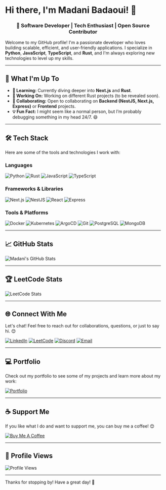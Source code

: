 # Hi there, I'm Madani Badaoui! 👋

<h3 align="center">🚀 Software Developer | Tech Enthusiast | Open Source Contributor</h3>

Welcome to my GitHub profile! I'm a passionate developer who loves building scalable, efficient, and user-friendly applications. I specialize in **Python**, **JavaScript**, **TypeScript**, and **Rust**, and I'm always exploring new technologies to level up my skills.

---

## 🔧 What I'm Up To

- **🌱 Learning:** Currently diving deeper into **Next.js** and **Rust**.
- **🔭 Working On:** Working on different Rust projects (to be revealed soon).
- **👯 Collaborating:** Open to collaborating on **Backend (NestJS, Next.js, Express)** or **Frontend** projects.
- **💡 Fun Fact:** I might seem like a normal person, but I’m probably debugging something in my head 24/7. 😄

---

## 🛠️ Tech Stack

Here are some of the tools and technologies I work with:

### Languages
![Python](https://img.shields.io/badge/-Python-3776AB?logo=python&logoColor=white)
![Rust](https://img.shields.io/badge/-Rust-000000?logo=rust&logoColor=white)
![JavaScript](https://img.shields.io/badge/-JavaScript-F7DF1E?logo=javascript&logoColor=black)
![TypeScript](https://img.shields.io/badge/-TypeScript-3178C6?logo=typescript&logoColor=white)

### Frameworks & Libraries
![Next.js](https://img.shields.io/badge/-Next.js-000000?logo=next.js&logoColor=white)
![NestJS](https://img.shields.io/badge/-NestJS-E0234E?logo=nestjs&logoColor=white)
![React](https://img.shields.io/badge/-React-61DAFB?logo=react&logoColor=black)
![Express](https://img.shields.io/badge/-Express-000000?logo=express&logoColor=white)

### Tools & Platforms
![Docker](https://img.shields.io/badge/-Docker-2496ED?logo=docker&logoColor=white)
![Kubernetes](https://img.shields.io/badge/-Kubernetes-326CE5?logo=kubernetes&logoColor=white)
![ArgoCD](https://img.shields.io/badge/-ArgoCD-EF7B4D?logo=argo&logoColor=white)
![Git](https://img.shields.io/badge/-Git-F05032?logo=git&logoColor=white)
![PostgreSQL](https://img.shields.io/badge/-PostgreSQL-4169E1?logo=postgresql&logoColor=white)
![MongoDB](https://img.shields.io/badge/-MongoDB-47A248?logo=mongodb&logoColor=white)

---

## 📈 GitHub Stats

![Madani's GitHub Stats](https://github-readme-stats.vercel.app/api?username=dependentmadani&show_icons=true&theme=radical)


---

## 🏆 LeetCode Stats

![LeetCode Stats](https://leetcard.jacoblin.cool/mbadaoui?theme=dark)

---

## 🌐 Connect With Me

Let's chat! Feel free to reach out for collaborations, questions, or just to say hi. 😊

[![LinkedIn](https://img.shields.io/badge/-LinkedIn-0A66C2?logo=linkedin&logoColor=white)](https://linkedin.com/in/madani-badaoui)
[![LeetCode](https://img.shields.io/badge/-LeetCode-FFA116?logo=leetcode&logoColor=black)](https://leetcode.com/mbadaoui)
[![Discord](https://img.shields.io/badge/-Discord-5865F2?logo=discord&logoColor=white)](https://discord.gg/758442666794418197)
[![Email](https://img.shields.io/badge/-Email-D14836?logo=gmail&logoColor=white)](mailto:madani.badaoui12@gmail.com)

---

## 💻 Portfolio

Check out my portfolio to see some of my projects and learn more about my work:

[![Portfolio](https://img.shields.io/badge/-Portfolio-000000?logo=vercel&logoColor=white)](https://bmadani.vercel.app)

---

## ☕ Support Me

If you like what I do and want to support me, you can buy me a coffee! 😊

[![Buy Me A Coffee](https://img.shields.io/badge/-Buy%20Me%20A%20Coffee-FFDD00?logo=buymeacoffee&logoColor=black)](https://www.buymeacoffee.com/madanibada7)

---

## 👀 Profile Views

![Profile Views](https://komarev.com/ghpvc/?username=dependentmadani&color=red)

---

Thanks for stopping by! Have a great day! 🚀
